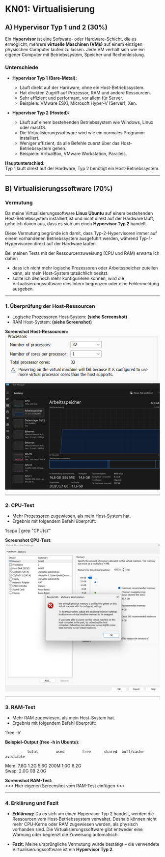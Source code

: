 # KN01: Virtualisierung

## A) Hypervisor Typ 1 und 2 (30%)

Ein **Hypervisor** ist eine Software- oder Hardware-Schicht, die es ermöglicht, mehrere **virtuelle Maschinen (VMs)** auf einem einzigen physischen Computer laufen zu lassen. Jede VM verhält sich wie ein eigener Computer mit Betriebssystem, Speicher und Rechenleistung.

### Unterschiede

- **Hypervisor Typ 1 (Bare-Metal):**
  - Läuft direkt auf der Hardware, ohne ein Host-Betriebssystem.
  - Hat direkten Zugriff auf Prozessor, RAM und andere Ressourcen.
  - Sehr effizient und performant, vor allem für Server.
  - Beispiele: VMware ESXi, Microsoft Hyper-V (Server), Xen.

- **Hypervisor Typ 2 (Hosted):**
  - Läuft auf einem bestehenden Betriebssystem wie Windows, Linux oder macOS.
  - Die Virtualisierungssoftware wird wie ein normales Programm installiert.
  - Weniger effizient, da alle Befehle zuerst über das Host-Betriebssystem gehen.
  - Beispiele: VirtualBox, VMware Workstation, Parallels.

**Hauptunterschied:**  
Typ 1 läuft direkt auf der Hardware, Typ 2 benötigt ein Host-Betriebssystem.

---

## B) Virtualisierungssoftware (70%)

### Vermutung

Da meine Virtualisierungssoftware **Linux Ubuntu** auf einem bestehenden Host-Betriebssystem installiert ist und nicht direkt auf der Hardware läuft, gehe ich davon aus, dass es sich um einen **Hypervisor Typ 2** handelt.

Diese Vermutung begründe ich damit, dass Typ-2-Hypervisoren immer auf einem vorhandenen Betriebssystem ausgeführt werden, während Typ-1-Hypervisoren direkt auf der Hardware laufen.

Bei meinen Tests mit der Ressourcenzuweisung (CPU und RAM) erwarte ich daher:
- dass ich nicht mehr logische Prozessoren oder Arbeitsspeicher zuteilen kann, als mein Host-System tatsächlich besitzt.
- sollte ich dennoch mehr konfigurieren können, wird die Virtualisierungssoftware dies intern begrenzen oder eine Fehlermeldung ausgeben.

---

### 1. Überprüfung der Host-Ressourcen

- Logische Prozessoren Host-System: **(siehe Screenshot)**
- RAM Host-System: **(siehe Screenshot)**

**Screenshot Host-Ressourcen:**  
![Prozessoren](https://github.com/michaeleaton212/Modul-346---AWS-Academy-Learner-Lab/blob/main/prozessoren.png)  
![Arbeitsspeicher](https://github.com/michaeleaton212/Modul-346---AWS-Academy-Learner-Lab/blob/main/arbeitsspeicher.png)  

---

### 2. CPU-Test

- Mehr Prozessoren zugewiesen, als mein Host-System hat.
- Ergebnis mit folgendem Befehl überprüft:

‘lscpu | grep "CPU(s)"’

**Screenshot CPU-Test:**  
![CPU-Test](https://github.com/michaeleaton212/Modul-346---AWS-Academy-Learner-Lab/blob/main/cputest.png)  

---

### 3. RAM-Test

- Mehr RAM zugewiesen, als mein Host-System hat.
- Ergebnis mit folgendem Befehl überprüft:

‘free -h’

**Beispiel-Output (free -h in Ubuntu):**

              total        used        free      shared  buff/cache   available  
Mem:           7.8G        1.2G        5.6G        200M        1.0G        6.2G  
Swap:          2.0G          0B        2.0G  

**Screenshot RAM-Test:**  
<<< Hier eigenen Screenshot vom RAM-Test einfügen >>>

---

### 4. Erklärung und Fazit

- **Erklärung:** Da es sich um einen Hypervisor Typ 2 handelt, werden die Ressourcen vom Host-Betriebssystem verwaltet. Deshalb können nicht mehr CPU-Kerne oder RAM zugewiesen werden, als physisch vorhanden sind. Die Virtualisierungssoftware gibt entweder eine Warnung oder begrenzt die Zuweisung automatisch.

- **Fazit:** Meine ursprüngliche Vermutung wurde bestätigt – die verwendete Virtualisierungssoftware ist ein **Hypervisor Typ 2**.


